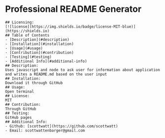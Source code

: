 # Professional README Generator
    ## Licensing:
    [![license](https://img.shields.io/badge/license-MIT-blue)](https://shields.io)
    ## Table of Contents 
    - [Description](#description)
    - [Installation](#installation)
    - [Usage](#usage)
    - [Contribution](#contribution)
    - [Testing](#testing)
    - [Additional Info](#additional-info)
    ## Description:
    Uses javascript and node to ask user for information about application and writes a README.md based on the user input
    ## Installation:
    Download it through GitHub
    ## Usage:
    Open terminal
    ## License:
    MIT
    ## Contribution:
    Through GitHub
    ## Testing:
    GitHub pages
    ## Additional Info:
    - Github: [scottwatt](https://github.com/scottwatt)
    - Email: scottwattenbarger@gmail.com 